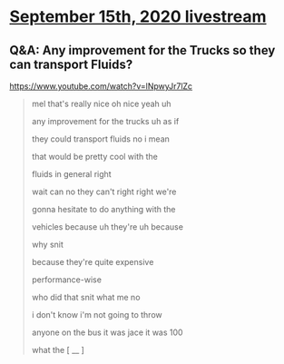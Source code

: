# [September 15th, 2020 livestream](../2020-09-15.md)
## Q&A: Any improvement for the Trucks so they can transport Fluids?
https://www.youtube.com/watch?v=lNpwyJr7lZc
> mel that's really nice oh nice yeah uh
> 
> any improvement for the trucks uh as if
> 
> they could transport fluids no i mean
> 
> that would be pretty cool with the
> 
> fluids in general right
> 
> wait can no they can't right right we're
> 
> gonna hesitate to do anything with the
> 
> vehicles because uh they're uh because
> 
> why snit
> 
> because they're quite expensive
> 
> performance-wise
> 
> who did that snit what me no
> 
> i don't know i'm not going to throw
> 
> anyone on the bus it was jace it was 100
> 
> what the [ __ ]
> 
